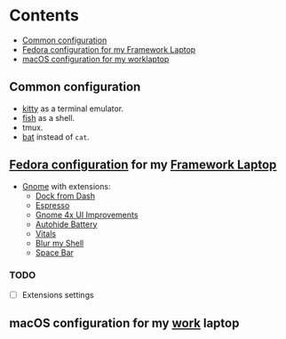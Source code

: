 # Contents

- [Common configuration](#common-configuration)
- [Fedora configuration for my Framework Laptop](#fedora-configuration-for-my-framework-laptop)
- [macOS configuration for my worklaptop](#macos-configuration-for-my-work-laptop)

## Common configuration

- [kitty](https://sw.kovidgoyal.net/kitty/) as a terminal emulator.
- [fish](https://fishshell.com/) as a shell.
- tmux.
- [bat](https://github.com/sharkdp/bat) instead of `cat`.

## [Fedora configuration](doc/fedora.org) for my [Framework Laptop](https://frame.work)

- [Gnome](https://www.gnome.org/) with extensions:
  - [Dock from Dash](https://extensions.gnome.org/extension/4703/dock-from-dash/)
  - [Espresso](https://extensions.gnome.org/extension/4135/espresso/)
  - [Gnome 4x UI Improvements](https://extensions.gnome.org/extension/4158/gnome-40-ui-improvements/)
  - [Autohide Battery](https://extensions.gnome.org/extension/595/autohide-battery/)
  - [Vitals](https://extensions.gnome.org/extension/1460/vitals/)
  - [Blur my Shell](https://extensions.gnome.org/extension/3193/blur-my-shell/)
  - [Space Bar](https://extensions.gnome.org/extension/5090/space-bar/)

### TODO

- [ ] Extensions settings

## macOS configuration for my [work](https://about.gitlab.com/) laptop
